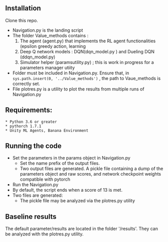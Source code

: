 
## Installation
Clone this repo. 
* Navigation.py is the landing script
* The folder Value_methods contains :
	1. The agent (agent.py) that implements the RL agent functionalities (epsilon greedy action, learning  
	2. Deep Q network models : DQN(dqn_model.py ) and Dueling DQN (ddqn_model.py)
	3. Simulator helper (paramsutility.py) ; this is work in progress for a parameters manager utiity
* Folder must be included in Navigation.py. Ensure that, in  
		     `sys.path.insert(0, '../Value_methods')` , the path to Vaue_methods is correctly set.
* File plotres.py is a utility to plot the results from multiple runs of Navigation.py

## Requirements:
	* Python 3.6 or greater
	* pythorch 1.7.1
	* Unity ML Agents, Banana Environment

## Running the code
* Set the parameters in the params object in Navigation.py
	* Set the name prefix of the output files. 
	* Two output files are generated. A pickle file containing a dump of the parameters object and raw scores, and network checkpoint weights compatible with pytorch
* Run the Navigation.py
* By default, the script ends when a score of 13 is met.
* Two files are generated:
	* The pickle file may be analyzed via the plotres.py utility
## Baseline results
The default parameter/results are located in the folder '/results'. They can be analyzed with the plotres.py utility.